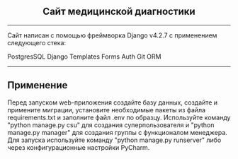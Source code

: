<h2 align="center">Сайт медицинской диагностики</h2>

--------------------------


Сайт написан с помощью фреймворка Django v4.2.7 с применением следующего стека:

PostgresSQL
Django
Templates
Forms
Auth
Git
ORM 

------------------------

<!-- USAGE EXAMPLES -->
## Применение

Перед запуском web-приложения создайте базу данных, создайте и примените миграции, установите необходимые пакеты из файла requirements.txt и заполните файл .env по образцу. Используйте команду "python manage.py csu" для создания суперпользователя и "python manage.py manager" для создания группы с функционалом менеджера. Для запуска используйте команду "python manage.py runserver" либо через конфигурационные настройки PyCharm.




